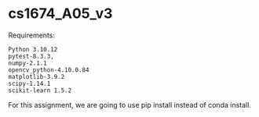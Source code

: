# cs1674_A05_v3

Requirements:

    Python 3.10.12
    pytest-8.3.3,
    numpy-2.1.1
    opencv_python-4.10.0.84
    matplotlib-3.9.2
    scipy-1.14.1
    scikit-learn 1.5.2
For this assignment, we are going to use pip install instead of conda install.

